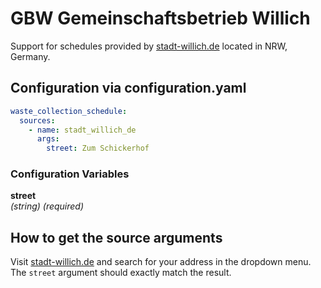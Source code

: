 # GBW Gemeinschaftsbetrieb Willich

Support for schedules provided by [stadt-willich.de](https://www.stadt-willich.de) located in NRW, Germany.

## Configuration via configuration.yaml

```yaml
waste_collection_schedule:
  sources:
    - name: stadt_willich_de
      args:
        street: Zum Schickerhof
```

### Configuration Variables

**street**<br>
*(string) (required)*

## How to get the source arguments

Visit [stadt-willich.de](https://www.stadt-willich.de/de/dienstleistungen/abfallkalender-als-ical-datei/) and search for your address in the dropdown menu. The `street` argument should exactly match the result.
